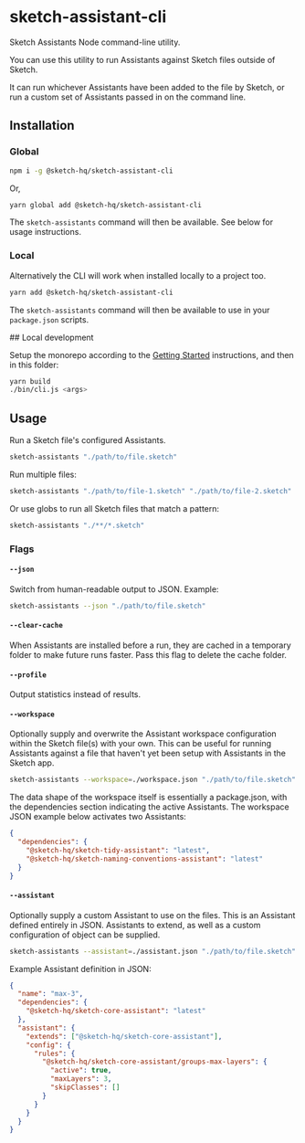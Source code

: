 # sketch-assistant-cli

Sketch Assistants Node command-line utility.

You can use this utility to run Assistants against Sketch files outside of Sketch.

It can run whichever Assistants have been added to the file by Sketch, or run a custom set of
Assistants passed in on the command line.

## Installation

### Global

```sh
npm i -g @sketch-hq/sketch-assistant-cli
```

Or,

```sh
yarn global add @sketch-hq/sketch-assistant-cli
```

The `sketch-assistants` command will then be available. See below for usage instructions.

### Local

Alternatively the CLI will work when installed locally to a project too.

```sh
yarn add @sketch-hq/sketch-assistant-cli
```

The `sketch-assistants` command will then be available to use in your `package.json` scripts.

## Local development

Setup the monorepo according to the [Getting Started](../../README.md#getting-started) instructions,
and then in this folder:

```sh
yarn build
./bin/cli.js <args>
```

## Usage

Run a Sketch file's configured Assistants.

```sh
sketch-assistants "./path/to/file.sketch"
```

Run multiple files:

```sh
sketch-assistants "./path/to/file-1.sketch" "./path/to/file-2.sketch"
```

Or use globs to run all Sketch files that match a pattern:

```sh
sketch-assistants "./**/*.sketch"
```

### Flags

#### `--json`

Switch from human-readable output to JSON. Example:

```sh
sketch-assistants --json "./path/to/file.sketch"
```

#### `--clear-cache`

When Assistants are installed before a run, they are cached in a temporary folder to make future
runs faster. Pass this flag to delete the cache folder.

#### `--profile`

Output statistics instead of results.

#### `--workspace`

Optionally supply and overwrite the Assistant workspace configuration within the Sketch file(s) with
your own. This can be useful for running Assistants against a file that haven't yet been setup with
Assistants in the Sketch app.

```sh
sketch-assistants --workspace=./workspace.json "./path/to/file.sketch"
```

The data shape of the workspace itself is essentially a package.json, with the dependencies section
indicating the active Assistants. The workspace JSON example below activates two Assistants:

```json
{
  "dependencies": {
    "@sketch-hq/sketch-tidy-assistant": "latest",
    "@sketch-hq/sketch-naming-conventions-assistant": "latest"
  }
}
```

#### `--assistant`

Optionally supply a custom Assistant to use on the files. This is an Assistant defined entirely in
JSON. Assistants to extend, as well as a custom configuration of object can be supplied.

```sh
sketch-assistants --assistant=./assistant.json "./path/to/file.sketch"
```

Example Assistant definition in JSON:

```json
{
  "name": "max-3",
  "dependencies": {
    "@sketch-hq/sketch-core-assistant": "latest"
  },
  "assistant": {
    "extends": ["@sketch-hq/sketch-core-assistant"],
    "config": {
      "rules": {
        "@sketch-hq/sketch-core-assistant/groups-max-layers": {
          "active": true,
          "maxLayers": 3,
          "skipClasses": []
        }
      }
    }
  }
}
```

